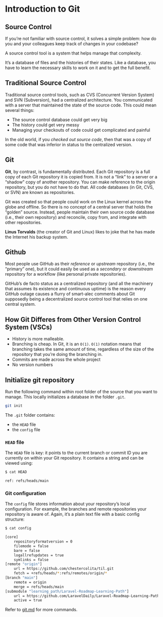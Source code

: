 # Introduction to Git

## Source Control

If you’re not familiar with source control, it solves a simple problem: how do you and your colleagues keep track of changes in your codebase?

A source control tool is a system that helps manage that complexity.

It’s a database of files and the histories of their states. Like a database, you have to learn the necessary skills to work on it and to get the full benefit.

## Traditional Source Control

Traditional source control tools, such as CVS (Concurrent Version System) and SVN (Subversion), had a centralized architecture. You communicated with a server that maintained the state of the source code. This could mean several things:

- The source control database could get very big
- The history could get very messy
- Managing your checkouts of code could get complicated and painful

In the old world, if you _checked out source code_, then that was a copy of some code that was inferior in status to the centralized version.

## Git

**Git**, by contrast, is fundamentally distributed. Each Git repository is a full copy of each Git repository it is copied from. It is not a “link” to a server or a “shadow” copy of another repository. You can make reference to the origin repository, but you do not have to do that. All code databases (in Git, CVS, or SVN) are known as repositories.

Git was created so that people could work on the Linux kernel across the globe and offline. So there is no concept of a central server that holds the “golden” source. Instead, people maintain their own source code database (i.e., their own repository) and reconcile, copy from, and integrate with other repositories.

**Linus Torvalds** (the creator of Git and Linux) likes to joke that he has made the Internet his backup system.

## Github

Most people use GitHub as their _reference_ or _upstream_ repository (i.e., the “primary” one), but it could easily be used as a _secondary_ or _downstream_ repository for a workflow (like personal private repositories).

GitHub’s de facto status as a centralized repository (and all the machinery that assumes its existence and continuous uptime) is the reason every GitHub outage causes a flurry of smart-alec comments about Git supposedly being a decentralized source control tool that relies on one central system.

## How Git Differes from Other Version Control System (VSCs)

- History is more malleable.
- Branching is cheap. In Git, it is an `O(1)`. `O(1)` notation means that branching takes the same amount of time, regardless of the size of the repository that you’re doing the branching in.
- Commits are made across the whole project
- No version numbers

## Initialize git repository

Run the following command within root folder of the source that you want to manage. This locally initializes a database in the folder `.git`.

```sh
git init
```

The `.git` folder contains:

- the `HEAD` file
- the `config` file

### `HEAD` file

The `HEAD` file is key: it points to the current branch or commit ID you are currently on within your Git repository. It contains a string and can be viewed using:

```sh
$ cat HEAD

ref: refs/heads/main
```

### Git configuration

The `config` file stores information about your repository’s local configuration. For example, the branches and remote repositories your repository is aware of. Again, it’s a plain text file with a basic config structure:

```sh
$ cat config

[core]
    repositoryformatversion = 0
    filemode = false
    bare = false
    logallrefupdates = true
    symlinks = false
[remote "origin"]
    url = https://github.com/chestercolita/til.git
    fetch = +refs/heads/*:refs/remotes/origin/*
[branch "main"]
    remote = origin
    merge = refs/heads/main
[submodule "learning_path/Laravel-Roadmap-Learning-Path"]
    url = https://github.com/LaravelDaily/Laravel-Roadmap-Learning-Path
    active = true
```

Refer to [git.md](../cheat_sheets/git.md) for more commands.
